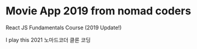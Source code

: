 # Movie App 2019 from nomad coders

React JS Fundamentals Course (2019 Update!)

I play this 2021
노마드코더 클론 코딩
